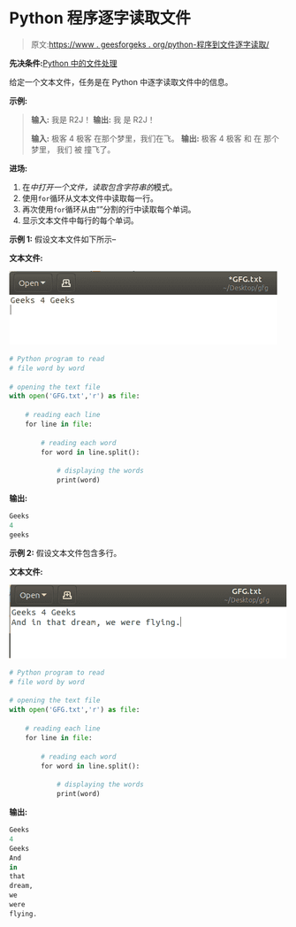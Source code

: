 # Python 程序逐字读取文件

> 原文:[https://www . geesforgeks . org/python-程序到文件逐字读取/](https://www.geeksforgeeks.org/python-program-to-read-file-word-by-word/)

**先决条件:**[Python 中的文件处理](https://www.geeksforgeeks.org/file-handling-python/)

给定一个文本文件，任务是在 Python 中逐字读取文件中的信息。

**示例:**

> **输入:**
> 我是 R2J！
> **输出:**
> 我
> 是
> R2J！
> 
> **输入:**
> 极客 4 极客
> 在那个梦里，我们在飞。
> **输出:**
> 极客
> 4
> 极客
> 和
> 在
> 那个
> 梦里，
> 我们
> 被
> 撞飞了。

**进场:**

1.  在*中打开一个文件，读取包含字符串的*模式。
2.  使用`for`循环从文本文件中读取每一行。
3.  再次使用`for`循环从由“”分割的行中读取每个单词。
4.  显示文本文件中每行的每个单词。

**示例 1:** 假设文本文件如下所示–

**文本文件:**

![read-word-by-word-python](img/07ad9938dd1c9d24083f7336910bf62b.png)

```py
# Python program to read 
# file word by word

# opening the text file
with open('GFG.txt','r') as file:

    # reading each line    
    for line in file:

        # reading each word        
        for word in line.split():

            # displaying the words           
            print(word) 
```

**输出:**

```py
Geeks
4
geeks
```

**示例 2:** 假设文本文件包含多行。

**文本文件:**

![python-read-word-by-word](img/86d5a4f5219f26e2b1e7eec717a51e5e.png)

```py
# Python program to read 
# file word by word

# opening the text file
with open('GFG.txt','r') as file:

    # reading each line    
    for line in file:

        # reading each word        
        for word in line.split():

            # displaying the words           
            print(word) 
```

**输出:**

```py
Geeks
4
Geeks
And
in
that
dream,
we
were
flying.

```